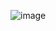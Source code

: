 ![image](https://user-images.githubusercontent.com/87057400/236487629-1da0a87c-204e-410d-94f8-1fded45fb0c9.png)
